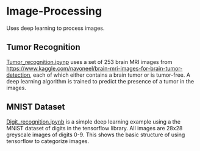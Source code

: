 # Image-Processing
Uses deep learning to process images.

## Tumor Recognition
[Tumor_recognition.ipynp](https://github.com/robhanusa/Image-Processing/blob/main/Tumor_recognition.ipynb) uses a set of 253 brain MRI images from https://www.kaggle.com/navoneel/brain-mri-images-for-brain-tumor-detection, each of which either contains a brain tumor or is tumor-free. A deep learning algorithm is trained to predict the presence of a tumor in the images.

## MNIST Dataset
[Digit_recognition.ipynb](https://github.com/robhanusa/Image-Processing/blob/main/Digit_recognition.ipynb) is a simple deep learning example using a the MNIST dataset of digits in the tensorflow library. All images are 28x28 greyscale images of digits 0-9. This shows the basic structure of using tensorflow to categorize images.

